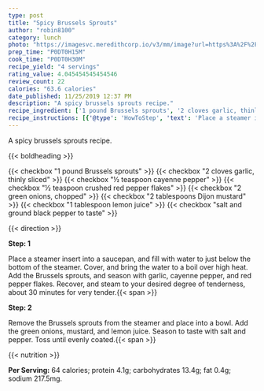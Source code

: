 ```yaml
---
type: post
title: "Spicy Brussels Sprouts"
author: "robin8100"
category: lunch
photo: "https://imagesvc.meredithcorp.io/v3/mm/image?url=https%3A%2F%2Fimages.media-allrecipes.com%2Fuserphotos%2F1024426.jpg"
prep_time: "P0DT0H15M"
cook_time: "P0DT0H30M"
recipe_yield: "4 servings"
rating_value: 4.045454545454546
review_count: 22
calories: "63.6 calories"
date_published: 11/25/2019 12:37 PM
description: "A spicy brussels sprouts recipe."
recipe_ingredient: ['1 pound Brussels sprouts', '2 cloves garlic, thinly sliced', '½ teaspoon cayenne pepper', '½ teaspoon crushed red pepper flakes', '2 green onions, chopped', '2 tablespoons Dijon mustard', '1 tablespoon lemon juice', 'salt and ground black pepper to taste']
recipe_instructions: [{'@type': 'HowToStep', 'text': 'Place a steamer insert into a saucepan, and fill with water to just below the bottom of the steamer. Cover, and bring the water to a boil over high heat. Add the Brussels sprouts, and season with garlic, cayenne pepper, and red pepper flakes. Recover, and steam to your desired degree of tenderness, about 30 minutes for very tender.\n'}, {'@type': 'HowToStep', 'text': 'Remove the Brussels sprouts from the steamer and place into a bowl. Add the green onions, mustard, and lemon juice. Season to taste with salt and pepper. Toss until evenly coated.\n'}]
---
```


A spicy brussels sprouts recipe. 

{{< boldheading >}}

{{< checkbox "1 pound Brussels sprouts" >}}
{{< checkbox "2 cloves garlic, thinly sliced" >}}
{{< checkbox "½ teaspoon cayenne pepper" >}}
{{< checkbox "½ teaspoon crushed red pepper flakes" >}}
{{< checkbox "2  green onions, chopped" >}}
{{< checkbox "2 tablespoons Dijon mustard" >}}
{{< checkbox "1 tablespoon lemon juice" >}}
{{< checkbox "salt and ground black pepper to taste" >}}


{{< direction >}}

**Step: 1**

Place a steamer insert into a saucepan, and fill with water to just below the bottom of the steamer. Cover, and bring the water to a boil over high heat. Add the Brussels sprouts, and season with garlic, cayenne pepper, and red pepper flakes. Recover, and steam to your desired degree of tenderness, about 30 minutes for very tender.{{< span >}}

**Step: 2**

Remove the Brussels sprouts from the steamer and place into a bowl. Add the green onions, mustard, and lemon juice. Season to taste with salt and pepper. Toss until evenly coated.{{< span >}}

{{< nutrition >}}

**Per Serving:** 64 calories; protein 4.1g; carbohydrates 13.4g; fat 0.4g; sodium 217.5mg.